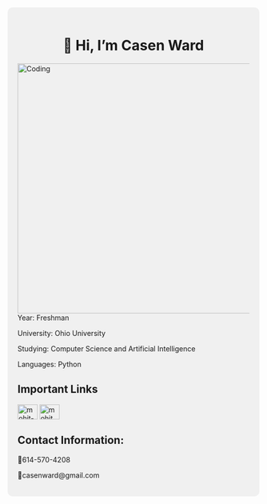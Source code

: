 <div style="background-color: #f0f0f0; padding: 20px; border-radius: 10px;">
<h1 align="center">👋 Hi, I’m Casen Ward</h1>
<img align="right" alt="Coding" width="500" style:"display: block" src="https://media.licdn.com/dms/image/D4D12AQFAdOrAQe1HEA/article-cover_image-shrink_720_1280/0/1709674661110?e=2147483647&v=beta&t=cXi9xoqDSrGR1XANMQyOXbhjIXhnmGcj5epolciGEF4">
<p>Year: Freshman</p>
<p>University: Ohio University</p>
<p>Studying: Computer Science and Artificial Intelligence</p>
<p>Languages: Python</p>
<h2>Important Links</h2>
<a href="[https://linkedin.com/in/mohit-maurya-76a282204](https://www.linkedin.com/in/casen-ward-8083a832a/)" target="blank"><img align="center" src="https://raw.githubusercontent.com/rahuldkjain/github-profile-readme-generator/master/src/images/icons/Social/linked-in-alt.svg" alt="mohit-maurya-76a282204" height="30" width="40" /></a>
<a href="[https://instagram.com/mohitmaurya809](https://www.bing.com/ck/a?!&&p=40bdfffa37bdb2344497d7eb6c4fc4aa9f857c11a5b825205c32be338ed9b966JmltdHM9MTczMjA2MDgwMA&ptn=3&ver=2&hsh=4&fclid=23947f5e-d60d-6a70-3487-6bbfd7ea6b29&psq=instagram+casen+ward&u=a1aHR0cHM6Ly93d3cuaW5zdGFncmFtLmNvbS9jYXNlbndhcmQyNC8&ntb=1)" target="blank"><img align="center" src="https://raw.githubusercontent.com/rahuldkjain/github-profile-readme-generator/master/src/images/icons/Social/instagram.svg" alt="mohitmaurya809" height="30" width="40" /></a>
<h2>Contact Information:</h2>
<p>📲614-570-4208</p>
<p>📧casenward@gmail.com</p>
<!---
casenward/casenward is a ✨ special ✨ repository because its `README.md` (this file) appears on your GitHub profile.
You can click the Preview link to take a look at your changes.
--->
